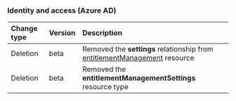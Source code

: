 ### Identity and access (Azure AD)

| **Change type** | **Version** | **Description** |
|:---|:---|:---|
|Deletion|beta|Removed the **settings** relationship from [entitlementManagement](/graph/api/resources/entitlementManagement?view=graph-rest-beta) resource|
|Deletion|beta|Removed the **entitlementManagementSettings** resource type|
